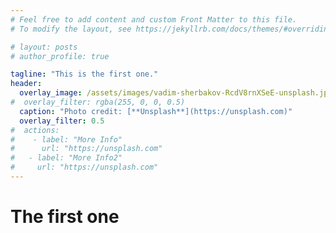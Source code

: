 ```yaml
---
# Feel free to add content and custom Front Matter to this file.
# To modify the layout, see https://jekyllrb.com/docs/themes/#overriding-theme-defaults

# layout: posts
# author_profile: true

tagline: "This is the first one."
header:
  overlay_image: /assets/images/vadim-sherbakov-RcdV8rnXSeE-unsplash.jpeg
#  overlay_filter: rgba(255, 0, 0, 0.5)
  caption: "Photo credit: [**Unsplash**](https://unsplash.com)"
  overlay_filter: 0.5 
#  actions:
#    - label: "More Info"
#      url: "https://unsplash.com"
#   - label: "More Info2"
#     url: "https://unsplash.com"
---
```


# The first one